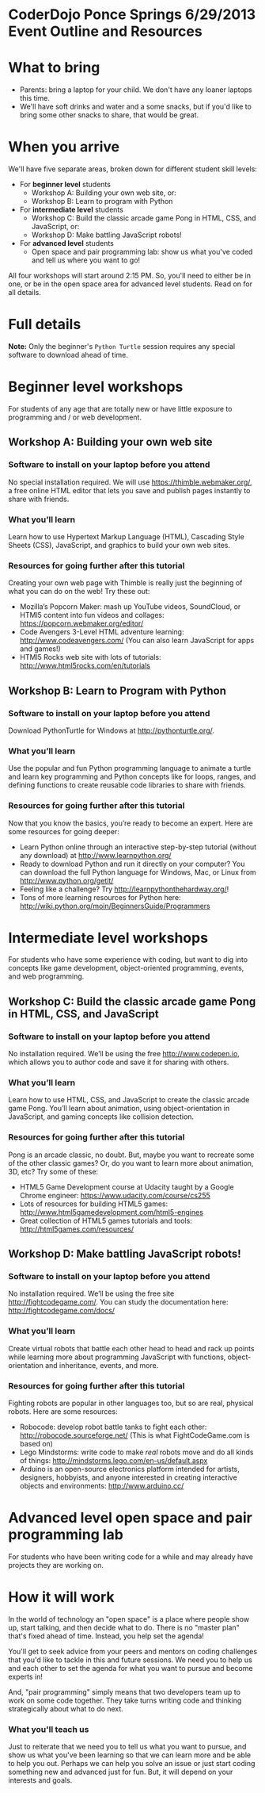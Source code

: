 # CoderDojo Ponce Springs 6/29/2013 Event Outline and Resources

# What to bring

* Parents: bring a laptop for your child. We don't have any loaner laptops this time.
* We'll have soft drinks and water and a some snacks, but if you'd like to bring some other snacks to share, 
that would be great.

# When you arrive

We'll have five separate areas, broken down for different student skill levels:

* For **beginner level** students
  * Workshop A: Building your own web site, or:
  * Workshop B: Learn to program with Python
* For **intermediate level** students
  * Workshop C: Build the classic arcade game Pong in HTML, CSS, and JavaScript, or:
  * Workshop D: Make battling JavaScript robots!
* For **advanced level** students
  * Open space and pair programming lab: show us what you've coded and tell us where you want to go!

All four workshops will start around 2:15 PM. So, you'll need to either be in one, or be in the open space 
area for advanced level students. Read on for all details.

# Full details

**Note:** Only the beginner's `Python Turtle` session requires any special software to download ahead of time.

# Beginner level workshops

For students of any age that are totally new or have little exposure to programming and / or web development.

## Workshop A: Building your own web site

### Software to install on your laptop before you attend

No special installation required. We will use https://thimble.webmaker.org/, a free online HTML editor that lets you save and publish pages instantly to share with friends.

### What you’ll learn

Learn how to use Hypertext Markup Language (HTML), Cascading Style Sheets (CSS), JavaScript, and graphics to build your own web sites.

### Resources for going further after this tutorial

Creating your own web page with Thimble is really just the beginning of what you can do on the web! Try these out:

* Mozilla’s Popcorn Maker: mash up YouTube videos, SoundCloud, or HTMl5 content into fun videos and collages: https://popcorn.webmaker.org/editor/ 
* Code Avengers 3-Level HTML adventure learning: http://www.codeavengers.com/ (You can also learn JavaScript for apps and games!)
* HTMl5 Rocks web site with lots of tutorials: http://www.html5rocks.com/en/tutorials 

## Workshop B: Learn to Program with Python

### Software to install on your laptop before you attend

Download PythonTurtle for Windows at http://pythonturtle.org/. 

### What you’ll learn

Use the popular and fun Python programming language to animate a turtle and learn key programming and Python concepts like for loops, ranges, and defining functions to create reusable code libraries to share with friends.

### Resources for going further after this tutorial

Now that you know the basics, you’re ready to become an expert. Here are some resources for going deeper:

* Learn Python online through an interactive step-by-step tutorial (without any download) at http://www.learnpython.org/
* Ready to download Python and run it directly on your computer?  You can download the full Python language for Windows, Mac, or Linux from http://www.python.org/getit/
* Feeling like a challenge? Try http://learnpythonthehardway.org/!
* Tons of more learning resources for Python here: http://wiki.python.org/moin/BeginnersGuide/Programmers  

# Intermediate level workshops

For students who have some experience with coding, but want to dig into concepts like game development, object-oriented programming, events, and web programming.

## Workshop C: Build the classic arcade game Pong in HTML, CSS, and JavaScript

### Software to install on your laptop before you attend

No installation required. We’ll be using the free http://www.codepen.io, which allows you to author code and save it for sharing with others.

### What you’ll learn

Learn how to use HTML, CSS, and JavaScript to create the classic arcade game Pong. You’ll learn about animation, using object-orientation in JavaScript, and gaming concepts like collision detection.

### Resources for going further after this tutorial

Pong is an arcade classic, no doubt. But, maybe you want to recreate some of the other classic games? Or, do you want to learn more about animation, 3D, etc? Try some of these:

* HTML5 Game Development course at Udacity taught by a Google Chrome engineer: https://www.udacity.com/course/cs255 
* Lots of resources for building HTML5 games: http://www.html5gamedevelopment.com/html5-engines 
* Great collection of HTML5 games tutorials and tools: http://html5games.com/resources/ 

## Workshop D: Make battling JavaScript robots!

### Software to install on your laptop before you attend

No installation required. We’ll be using the free site http://fightcodegame.com/. You can study the documentation here: http://fightcodegame.com/docs/ 

### What you’ll learn

Create virtual robots that battle each other head to head and rack up points while learning more about 
programming JavaScript with functions, object-orientation and inheritance, events, and more.
  
### Resources for going further after this tutorial

Fighting robots are popular in other languages too, but so are real, physical robots. Here are some resources:

* Robocode: develop robot battle tanks to fight each other: http://robocode.sourceforge.net/ (This is what FightCodeGame.com is based on)
* Lego Mindstorms: write code to make *real* robots move and do all kinds of things: http://mindstorms.lego.com/en-us/default.aspx
* Arduino is an open-source electronics platform intended for artists, designers, hobbyists, and anyone interested in creating interactive objects and environments: http://www.arduino.cc/ 

# Advanced level open space and pair programming lab

For students who have been writing code for a while and may already have projects they are working on.

# How it will work

In the world of technology an "open space" is a place where people show up, start talking, and then decide what 
to do. There is no "master plan" that's fixed ahead of time. Instead, you help set the agenda!

You'll get to seek advice from your peers and mentors on coding challenges that you'd like to tackle in this 
and future sessions. We need you to help us and each other to set the agenda for what you want to pursue and 
become experts in!

And, "pair programming" simply means that two developers team up to work on some code together. They take 
turns writing code and thinking strategically about what to do next.

### What you'll teach us

Just to reiterate that we need you to tell us what you want to pursue, and show us what you've been learning so 
that we can learn more and be able to help you out. Perhaps we can help you solve an issue or just start coding 
something new and advanced just for fun. But, it will depend on your interests and goals.

